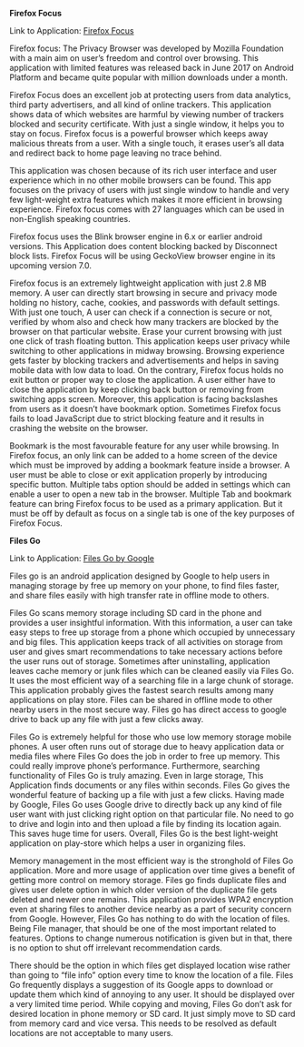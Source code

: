 **Firefox Focus**

Link to Application:
[Firefox Focus](https://play.google.com/store/apps/details?id=org.mozilla.focus)

Firefox focus: The Privacy Browser was developed by Mozilla Foundation with a main aim on user’s freedom and control over browsing. This application with limited features was released back in June 2017 on Android Platform and became quite popular with million downloads under a month.

Firefox Focus does an excellent job at protecting users from data analytics, third party advertisers, and all kind of online trackers. This application shows data of which websites are harmful by viewing number of trackers blocked and security certificate. With just a single window, it helps you to stay on focus. Firefox focus is a powerful browser which keeps away malicious threats from a user. With a single touch, it erases user’s all data and redirect back to home page leaving no trace behind.

This application was chosen because of its rich user interface and user experience which in no other mobile browsers can be found. This app focuses on the privacy of users with just single window to handle and very few light-weight extra features which makes it more efficient in browsing experience. Firefox focus comes with 27 languages which can be used in non-English speaking countries.

Firefox focus uses the Blink browser engine in 6.x or earlier android versions. This Application does content blocking backed by Disconnect block lists. Firefox Focus will be using GeckoView browser engine in its upcoming version 7.0.

Firefox focus is an extremely lightweight application with just 2.8 MB memory. A user can directly start browsing in secure and privacy mode holding no history, cache, cookies, and passwords with default settings. With just one touch, A user can check if a connection is secure or not, verified by whom also and check how many trackers are blocked by the browser on that particular website. Erase your current browsing with just one click of trash floating button. This application keeps user privacy while switching to other applications in midway browsing. Browsing experience gets faster by blocking trackers and advertisements and helps in saving mobile data with low data to load. On the contrary, Firefox focus holds no exit button or proper way to close the application. A user either have to close the application by keep clicking back button or removing from switching apps screen. Moreover, this application is facing backslashes from users as it doesn’t have bookmark option. Sometimes Firefox focus fails to load JavaScript due to strict blocking feature and it results in crashing the website on the browser.

Bookmark is the most favourable feature for any user while browsing. In Firefox focus, an only link can be added to a home screen of the device which must be improved by adding a bookmark feature inside a browser. A user must be able to close or exit application properly by introducing specific button. Multiple tabs option should be added in settings which can enable a user to open a new tab in the browser. Multiple Tab and bookmark feature can bring Firefox focus to be used as a primary application. But it must be off by default as focus on a single tab is one of the key purposes of Firefox Focus.

**Files Go**

Link to Application:
[Files Go by Google](https://play.google.com/store/apps/details?id=com.google.android.apps.nbu.files)

Files go is an android application designed by Google to help users in managing storage by free up memory on your phone, to find files faster, and share files easily with high transfer rate in offline mode to others.

Files Go scans memory storage including SD card in the phone and provides a user insightful information. With this information, a user can take easy steps to free up storage from a phone which occupied by unnecessary and big files. This application keeps track of all activities on storage from user and gives smart recommendations to take necessary actions before the user runs out of storage. Sometimes after uninstalling, application leaves cache memory or junk files which can be cleaned easily via Files Go. It uses the most efficient way of a searching file in a large chunk of storage. This application probably gives the fastest search results among many applications on play store. Files can be shared in offline mode to other nearby users in the most secure way. Files go has direct access to google drive to back up any file with just a few clicks away.

Files Go is extremely helpful for those who use low memory storage mobile phones. A user often runs out of storage due to heavy application data or media files where Files Go does the job in order to free up memory. This could really improve phone’s performance. Furthermore, searching functionality of Files Go is truly amazing. Even in large storage, This Application finds documents or any files within seconds. Files Go gives the wonderful feature of backing up a file with just a few clicks. Having made by Google, Files Go uses Google drive to directly back up any kind of file user want with just clicking right option on that particular file. No need to go to drive and login into and then upload a file by finding its location again. This saves huge time for users. Overall, Files Go is the best light-weight application on play-store which helps a user in organizing files.

Memory management in the most efficient way is the stronghold of Files Go application. More and more usage of application over time gives a benefit of getting more control on memory storage. Files go finds duplicate files and gives user delete option in which older version of the duplicate file gets deleted and newer one remains. This application provides WPA2 encryption even at sharing files to another device nearby as a part of security concern from Google. However, Files Go has nothing to do with the location of files. Being File manager, that should be one of the most important related to features. Options to change numerous notification is given but in that, there is no option to shut off irrelevant recommendation cards.

There should be the option in which files get displayed location wise rather than going to “file info” option every time to know the location of a file. Files Go frequently displays a suggestion of its Google apps to download or update them which kind of annoying to any user. It should be displayed over a very limited time period. While copying and moving, Files Go don’t ask for desired location in phone memory or SD card. It just simply move to SD card from memory card and vice versa. This needs to be resolved as default locations are not acceptable to many users.

